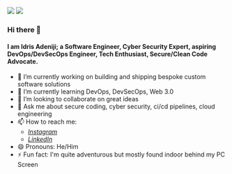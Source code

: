<img src="https://github-readme-stats.vercel.app/api?username=alvacoder&show_icons=true&hide_border=true&theme=radical" />  <img src="https://github-readme-stats.vercel.app/api/top-langs/?username=alvacoder&show_icons=true&layout=compact&hide_border=true&theme=radical" />
### Hi there 👋

<!--
**alvacoder/alvacoder** is a ✨ _special_ ✨ repository because its `README.md` (this file) appears on your GitHub profile.
-->
#### I am Idris Adeniji; a Software Engineer, Cyber Security Expert, aspiring DevOps/DevSecOps Engineer, Tech Enthusiast, Secure/Clean Code Advocate.

- 🔭 I’m currently working on building and shipping bespoke custom software solutions
- 🌱 I’m currently learning DevOps, DevSecOps, Web 3.0
- 👯 I’m looking to collaborate on great ideas
- 💬 Ask me about secure coding, cyber security, ci/cd pipelines, cloud engineering
- 📫 How to reach me: 
     - *[Instagram](https://instagram.com/alvacoder)*
     - *[LinkedIn](https://linkedin.com/in/idrisadeniji)*
- 😄 Pronouns: He/Him
- ⚡ Fun fact: I'm quite adventurous but mostly found indoor behind my PC Screen
